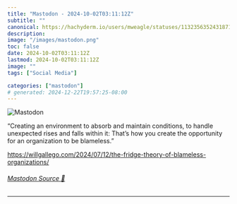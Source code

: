 ```yaml
---
title: "Mastodon - 2024-10-02T03:11:12Z"
subtitle: ""
canonical: https://hachyderm.io/users/mweagle/statuses/113235635243187171
description:
image: "/images/mastodon.png"
toc: false
date: 2024-10-02T03:11:12Z
lastmod: 2024-10-02T03:11:12Z
image: ""
tags: ["Social Media"]

categories: ["mastodon"]
# generated: 2024-12-22T19:57:25-08:00
---
```

![Mastodon](/images/mastodon.png)

<p>“Creating an environment to absorb and maintain conditions, to handle unexpected rises and falls within it: That’s how you create the opportunity for an organization to be blameless.”</p><p><a href="https://willgallego.com/2024/07/12/the-fridge-theory-of-blameless-organizations/" target="_blank" rel="nofollow noopener noreferrer" translate="no"><span class="invisible">https://</span><span class="ellipsis">willgallego.com/2024/07/12/the</span><span class="invisible">-fridge-theory-of-blameless-organizations/</span></a></p>


###### [Mastodon Source 🐘](https://hachyderm.io/@mweagle/113235635243187171)

___
